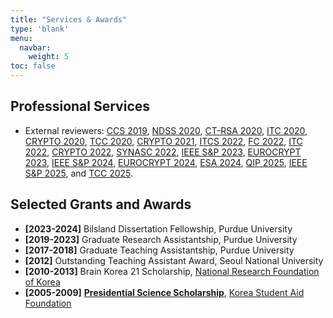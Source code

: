 ```yaml
---
title: "Services & Awards"
type: 'blank'
menu:
  navbar:
    weight: 5
toc: false
---
```


## Professional Services

- External reviewers: [CCS 2019](https://www.sigsac.org/ccs/CCS2019/), [NDSS 2020](https://www.ndss-symposium.org/ndss2020/), [CT-RSA 2020](https://sites.google.com/view/ctrsa2020/home), [ITC 2020](https://itcrypto.github.io/), [CRYPTO 2020](https://crypto.iacr.org/2020/), [TCC 2020](https://tcc.iacr.org/2020/), [CRYPTO 2021](https://crypto.iacr.org/2021/), [ITCS 2022](http://itcs-conf.org/index.html), [FC 2022](https://fc22.ifca.ai/index.html), [ITC 2022](https://itcrypto.github.io/2022/), [CRYPTO 2022](https://crypto.iacr.org/2022/), [SYNASC 2022](https://synasc.ro/2022/), [IEEE S&P 2023](https://www.ieee-security.org/TC/SP2023/), [EUROCRYPT 2023](https://eurocrypt.iacr.org/2023/), [IEEE S&P 2024](https://sp2024.ieee-security.org), [EUROCRYPT 2024](https://eurocrypt.iacr.org/2024/), [ESA 2024](https://algo-conference.org/2024/esa/), [QIP 2025](https://rsvp.duke.edu/event/qip2025/summary), [IEEE S&P 2025](https://sp2025.ieee-security.org), and [TCC 2025](https://tcc.iacr.org/2025/).

## Selected Grants and Awards

- **[2023-2024]** Bilsland Dissertation Fellowship, Purdue University
- **[2019-2023]** Graduate Research Assistantship, Purdue University
- **[2017-2018]** Graduate Teaching Assistantship, Purdue University
- **[2012]** Outstanding Teaching Assistant Award, Seoul National University
- **[2010-2013]** Brain Korea 21 Scholarship, [National Research Foundation of Korea](https://www.nrf.re.kr/eng/index)
- **[2005-2009]** [**Presidential Science Scholarship**](https://www.kosaf.go.kr/eng/jsp/aid/aid02_01_01.jsp?ttab1=2), [Korea Student Aid Foundation](https://www.kosaf.go.kr/eng/jsp/main.jsp)

